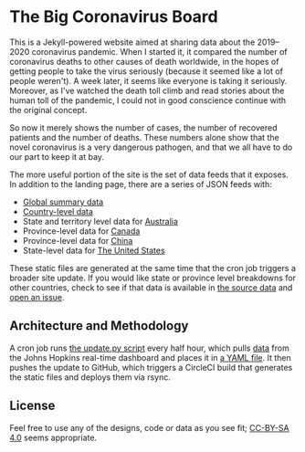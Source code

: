 # The Big Coronavirus Board

This is a Jekyll-powered website aimed at sharing data about the 2019–2020 coronavirus pandemic. When I started it, it compared the number of coronavirus deaths to other causes of death worldwide, in the hopes of getting people to take the virus seriously (because it seemed like a lot of people weren't). A week later, it seems like everyone is taking it seriously. Moreover, as I've watched the death toll climb and read stories about the human toll of the pandemic, I could not in good conscience continue with the original concept.

So now it merely shows the number of cases, the number of recovered patients and the number of deaths. These numbers alone show that the novel coronavirus is a very dangerous pathogen, and that we all have to do our part to keep it at bay.

The more useful portion of the site is the set of data feeds that it exposes. In addition to the landing page, there are a series of JSON feeds with:

* [Global summary data](http://www.thebigboard.cc/feeds/v1/global.json)
* [Country-level data](http://www.thebigboard.cc/feeds/v1/countries.json)
* State and territory level data for [Australia](http://www.thebigboard.cc/feeds/v1/australia.json)
* Province-level data for [Canada](http://www.thebigboard.cc/feeds/v1/canada.json)
* Province-level data for [China](http://www.thebigboard.cc/feeds/v1/china.json)
* State-level data for [The United States](http://www.thebigboard.cc/feeds/v1/us.json)

These static files are generated at the same time that the cron job triggers a broader site update. If you would like state or province level breakdowns for other countries, check to see if that data is available in [the source data](https://opendata.arcgis.com/datasets/bbb2e4f589ba40d692fab712ae37b9ac_1.csv) and [open an issue](https://github.com/joeycastillo/thebigboard.cc/issues).

## Architecture and Methodology

A cron job runs [the update.py script](https://github.com/joeycastillo/thebigboard.cc/blob/master/scripts/update.py) every half hour, which pulls [data](https://opendata.arcgis.com/datasets/bbb2e4f589ba40d692fab712ae37b9ac_1.csv) from the Johns Hopkins real-time dashboard and places it in [a YAML file](https://github.com/joeycastillo/thebigboard.cc/blob/master/_data/covid.yml). It then pushes the update to GitHub, which triggers a CircleCI build that generates the static files and deploys them via rsync.

## License

Feel free to use any of the designs, code or data as you see fit; [CC-BY-SA 4.0](https://creativecommons.org/licenses/by-sa/4.0/) seems appropriate.
